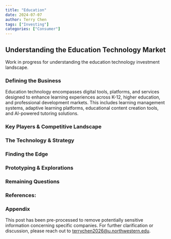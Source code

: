 ```yaml
---
title: "Education"
date: 2024-07-07
author: Terry Chen
tags: ["Investing"]
categories: ["Consumer"]
---
```


## Understanding the Education Technology Market

Work in progress for understanding the education technology investment landscape.

### Defining the Business

Education technology encompasses digital tools, platforms, and services designed to enhance learning experiences across K-12, higher education, and professional development markets. This includes learning management systems, adaptive learning platforms, educational content creation tools, and AI-powered tutoring solutions.

### Key Players & Competitive Landscape

### The Technology & Strategy

### Finding the Edge

### Prototyping & Explorations

### Remaining Questions

### References:

### Appendix 
This post has been pre-processed to remove potentially sensitive information concerning specific companies. For further clarification or discussion, please reach out to terrychen2026@u.northwestern.edu. 